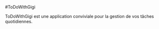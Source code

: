 #ToDoWithGigi

ToDoWithGigi est une application conviviale pour la gestion de vos tâches quotidiennes.